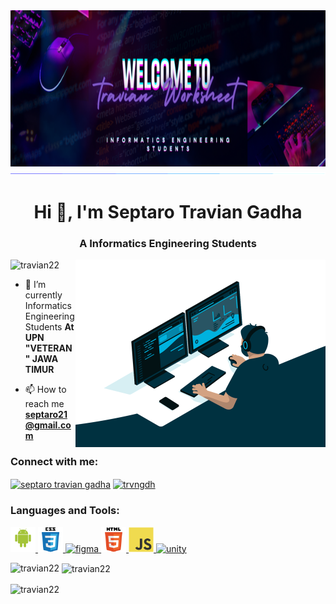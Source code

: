 <img align="center" alt="coding" width="1500" height="250" src="https://github.com/travian22/travian/blob/main/header.png">
<!--horizontal divider(gradiant)-->
<img src="https://github.com/travian22/travian22/blob/main/line%20light.gif">

<h1 align="center">Hi 👋, I'm Septaro Travian Gadha</h1>
<h3 align="center">A Informatics Engineering Students</h3>
<img align="right" alt="coding" width="400" src="https://github.com/travian22/travian22/blob/main/coding.gif">

<p align="left"> <img src="https://komarev.com/ghpvc/?username=travian22&label=Profile%20views&color=0e75b6&style=flat" alt="travian22" /> </p>


- 🌱 I’m currently Informatics Engineering Students **At UPN "VETERAN" JAWA TIMUR**

- 📫 How to reach me **septaro21@gmail.com**

<h3 align="left">Connect with me:</h3>
<p align="left">
<a href="https://linkedin.com/in/septarotraviangadha" target="blank"><img align="center" src="https://raw.githubusercontent.com/rahuldkjain/github-profile-readme-generator/master/src/images/icons/Social/linked-in-alt.svg" alt="septaro travian gadha" height="30" width="40" /></a>
<a href="https://instagram.com/trvngdh" target="blank"><img align="center" src="https://raw.githubusercontent.com/rahuldkjain/github-profile-readme-generator/master/src/images/icons/Social/instagram.svg" alt="trvngdh" height="30" width="40" /></a>
</p>

<h3 align="left">Languages and Tools:</h3>
<p align="left"> <a href="https://developer.android.com" target="_blank" rel="noreferrer"> <img src="https://raw.githubusercontent.com/devicons/devicon/master/icons/android/android-original-wordmark.svg" alt="android" width="40" height="40"/> </a> <a href="https://www.w3schools.com/css/" target="_blank" rel="noreferrer"> <img src="https://raw.githubusercontent.com/devicons/devicon/master/icons/css3/css3-original-wordmark.svg" alt="css3" width="40" height="40"/> </a> <a href="https://www.figma.com/" target="_blank" rel="noreferrer"> <img src="https://www.vectorlogo.zone/logos/figma/figma-icon.svg" alt="figma" width="40" height="40"/> </a> <a href="https://www.w3.org/html/" target="_blank" rel="noreferrer"> <img src="https://raw.githubusercontent.com/devicons/devicon/master/icons/html5/html5-original-wordmark.svg" alt="html5" width="40" height="40"/> </a> <a href="https://developer.mozilla.org/en-US/docs/Web/JavaScript" target="_blank" rel="noreferrer"> <img src="https://raw.githubusercontent.com/devicons/devicon/master/icons/javascript/javascript-original.svg" alt="javascript" width="40" height="40"/> </a> <a href="https://unity.com/" target="_blank" rel="noreferrer"> <img src="https://www.vectorlogo.zone/logos/unity3d/unity3d-icon.svg" alt="unity" width="40" height="40"/> </a> </p>

<p><img align="left" src="https://github-readme-stats.vercel.app/api/top-langs?username=travian22&show_icons=true&locale=en&layout=compact" alt="travian22" /></p>

<p>&nbsp;<img align="center" src="https://github-readme-stats.vercel.app/api?username=travian22&show_icons=true&locale=en" alt="travian22" /></p>

<p><img align="center" src="https://github-readme-streak-stats.herokuapp.com/?user=travian22&" alt="travian22" /></p>
